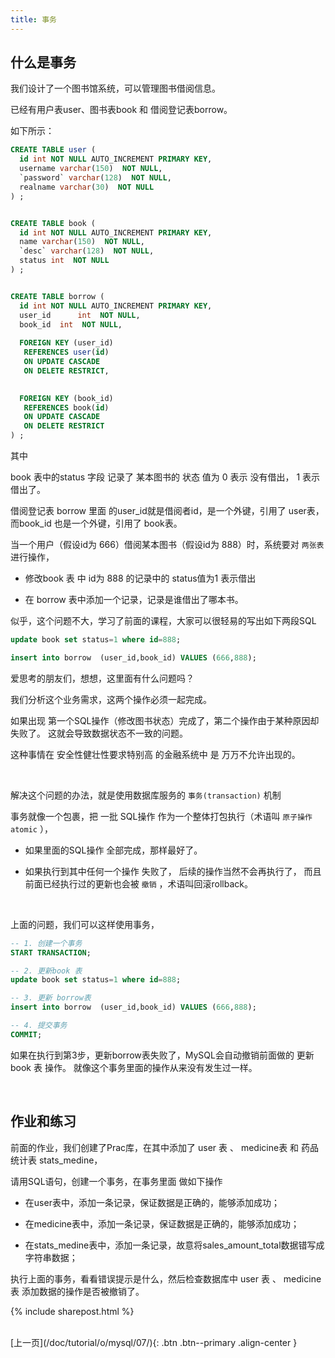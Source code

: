 ```yaml
---
title: 事务
---
```



## 什么是事务


我们设计了一个图书馆系统，可以管理图书借阅信息。


已经有用户表user、图书表book 和 借阅登记表borrow。

如下所示：


```sql
CREATE TABLE user (
  id int NOT NULL AUTO_INCREMENT PRIMARY KEY,
  username varchar(150)  NOT NULL,
  `password` varchar(128)  NOT NULL,
  realname varchar(30)  NOT NULL
) ;


CREATE TABLE book (
  id int NOT NULL AUTO_INCREMENT PRIMARY KEY,
  name varchar(150)  NOT NULL,
  `desc` varchar(128)  NOT NULL,
  status int  NOT NULL
) ;


CREATE TABLE borrow (
  id int NOT NULL AUTO_INCREMENT PRIMARY KEY,
  user_id      int  NOT NULL,
  book_id  int  NOT NULL,
  
  FOREIGN KEY (user_id)
   REFERENCES user(id)
   ON UPDATE CASCADE
   ON DELETE RESTRICT,

  
  FOREIGN KEY (book_id)
   REFERENCES book(id)
   ON UPDATE CASCADE
   ON DELETE RESTRICT
) ;
```

其中

book 表中的status 字段 记录了 某本图书的 状态 值为 0 表示 没有借出， 1 表示借出了。

借阅登记表 borrow 里面 的user_id就是借阅者id，是一个外键，引用了 user表， 而book_id 也是一个外键，引用了 book表。

当一个用户（假设id为 666）借阅某本图书（假设id为 888）时，系统要对 ```两张表``` 进行操作，

- 修改book 表 中 id为 888 的记录中的 status值为1 表示借出

- 在 borrow 表中添加一个记录，记录是谁借出了哪本书。


似乎，这个问题不大，学习了前面的课程，大家可以很轻易的写出如下两段SQL

```sql
update book set status=1 where id=888;

insert into borrow  (user_id,book_id) VALUES (666,888);
```

爱思考的朋友们，想想，这里面有什么问题吗？


我们分析这个业务需求，这两个操作必须一起完成。

如果出现 第一个SQL操作（修改图书状态）完成了，第二个操作由于某种原因却失败了。 这就会导致数据状态不一致的问题。

这种事情在 安全性健壮性要求特别高 的金融系统中 是 万万不允许出现的。

<br>

解决这个问题的办法，就是使用数据库服务的  ```事务(transaction)``` 机制

事务就像一个包裹，把 一批 SQL操作 作为一个整体打包执行（术语叫 ```原子操作atomic``` ），

- 如果里面的SQL操作 全部完成，那样最好了。

- 如果执行到其中任何一个操作 失败了， 后续的操作当然不会再执行了， 而且前面已经执行过的更新也会被 ```撤销``` ，术语叫回滚rollback。

<br>

上面的问题，我们可以这样使用事务，

```sql
-- 1. 创建一个事务
START TRANSACTION;

-- 2. 更新book 表
update book set status=1 where id=888;

-- 3. 更新 borrow表
insert into borrow  (user_id,book_id) VALUES (666,888);

-- 4. 提交事务
COMMIT;
```

如果在执行到第3步，更新borrow表失败了，MySQL会自动撤销前面做的 更新book 表 操作。 就像这个事务里面的操作从来没有发生过一样。



<br>

## 作业和练习

前面的作业，我们创建了Prac库，在其中添加了 user 表 、 medicine表 和 药品统计表 stats_medine，

请用SQL语句，创建一个事务，在事务里面 做如下操作

- 在user表中，添加一条记录，保证数据是正确的，能够添加成功；

- 在medicine表中，添加一条记录，保证数据是正确的，能够添加成功；

- 在stats_medine表中，添加一条记录，故意将sales_amount_total数据错写成字符串数据；

执行上面的事务，看看错误提示是什么，然后检查数据库中  user 表 、 medicine表 添加数据的操作是否被撤销了。


{% include sharepost.html %}


<br>
[上一页](/doc/tutorial/o/mysql/07/){: .btn .btn--primary .align-center }